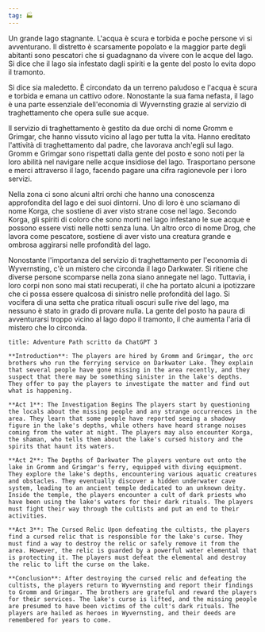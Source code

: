 ```yaml
---
tag: 🏭
---
```

Un grande lago stagnante. L'acqua è scura e torbida e poche persone vi si avventurano. Il distretto è scarsamente popolato e la maggior parte degli abitanti sono pescatori che si guadagnano da vivere con le acque del lago. Si dice che il lago sia infestato dagli spiriti e la gente del posto lo evita dopo il tramonto.

Si dice sia maledetto. È circondato da un terreno paludoso e l'acqua è scura e torbida e emana un cattivo odore. Nonostante la sua fama nefasta, il lago è una parte essenziale dell'economia di Wyvernsting grazie al servizio di traghettamento che opera sulle sue acque.

Il servizio di traghettamento è gestito da due orchi di nome Gromm e Grimgar, che hanno vissuto vicino al lago per tutta la vita. Hanno ereditato l'attività di traghettamento dal padre, che lavorava anch'egli sul lago. Gromm e Grimgar sono rispettati dalla gente del posto e sono noti per la loro abilità nel navigare nelle acque insidiose del lago. Trasportano persone e merci attraverso il lago, facendo pagare una cifra ragionevole per i loro servizi.

Nella zona ci sono alcuni altri orchi che hanno una conoscenza approfondita del lago e dei suoi dintorni. Uno di loro è uno sciamano di nome Korga, che sostiene di aver visto strane cose nel lago. Secondo Korga, gli spiriti di coloro che sono morti nel lago infestano le sue acque e possono essere visti nelle notti senza luna. Un altro orco di nome Drog, che lavora come pescatore, sostiene di aver visto una creatura grande e ombrosa aggirarsi nelle profondità del lago.

Nonostante l'importanza del servizio di traghettamento per l'economia di Wyvernsting, c'è un mistero che circonda il lago Darkwater. Si ritiene che diverse persone scomparse nella zona siano annegate nel lago. Tuttavia, i loro corpi non sono mai stati recuperati, il che ha portato alcuni a ipotizzare che ci possa essere qualcosa di sinistro nelle profondità del lago. Si vocifera di una setta che pratica rituali oscuri sulle rive del lago, ma nessuno è stato in grado di provare nulla. La gente del posto ha paura di avventurarsi troppo vicino al lago dopo il tramonto, il che aumenta l'aria di mistero che lo circonda.

```ad-pf2-summary
title: Adventure Path scritto da ChatGPT 3

**Introduction**: The players are hired by Gromm and Grimgar, the orc brothers who run the ferrying service on Darkwater Lake. They explain that several people have gone missing in the area recently, and they suspect that there may be something sinister in the lake's depths. They offer to pay the players to investigate the matter and find out what is happening.

**Act 1**: The Investigation Begins The players start by questioning the locals about the missing people and any strange occurrences in the area. They learn that some people have reported seeing a shadowy figure in the lake's depths, while others have heard strange noises coming from the water at night. The players may also encounter Korga, the shaman, who tells them about the lake's cursed history and the spirits that haunt its waters.

**Act 2**: The Depths of Darkwater The players venture out onto the lake in Gromm and Grimgar's ferry, equipped with diving equipment. They explore the lake's depths, encountering various aquatic creatures and obstacles. They eventually discover a hidden underwater cave system, leading to an ancient temple dedicated to an unknown deity. Inside the temple, the players encounter a cult of dark priests who have been using the lake's waters for their dark rituals. The players must fight their way through the cultists and put an end to their activities.

**Act 3**: The Cursed Relic Upon defeating the cultists, the players find a cursed relic that is responsible for the lake's curse. They must find a way to destroy the relic or safely remove it from the area. However, the relic is guarded by a powerful water elemental that is protecting it. The players must defeat the elemental and destroy the relic to lift the curse on the lake.

**Conclusion**: After destroying the cursed relic and defeating the cultists, the players return to Wyvernsting and report their findings to Gromm and Grimgar. The brothers are grateful and reward the players for their services. The lake's curse is lifted, and the missing people are presumed to have been victims of the cult's dark rituals. The players are hailed as heroes in Wyvernsting, and their deeds are remembered for years to come.

```
